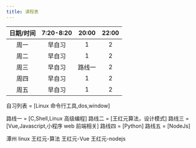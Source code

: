 ```yaml
---
title: 课程表
---
```


| 日期/时间 | 7:20-8:20 | 20:00  | 22:00 |
| :-------: | :-------: | :----: | :---: |
|   周一    |  早自习   |   1    |   2   |
|   周二    |  早自习   |   1    |   2   |
|   周三    |  早自习   | 路线一 |   2   |
|   周四    |  早自习   |   1    |   2   |
|   周五    |  早自习   |   1    |   2   |

自习列表 = [Linux 命令行工具,dos,window]

路线一 = [C,Shell,Linux 高级编程]
路线二 = [王红元算法，设计模式]
路线三 = [Vue,Javascript,小程序 web 前端相关]
路线四 = [Python]
路线五 = [NodeJs]

潭州 linux
王红元-算法
王红元-Vue
王红元-nodejs
